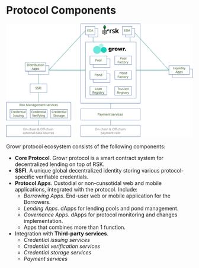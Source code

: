 # Protocol Components

![Components](../images/components.svg)

Growr protocol ecosystem consists of the following components:
- **Core Protocol**. Growr protocol is a smart contract system for decentralized lending on top of RSK.
- **SSFI**. A unique global decentralized identity storing various protocol-specific verifiable credentials.
- **Protocol Apps**. Custodial or non-cunsotidal web and mobile applications, integrated with the protocol. Include:
  * *Borrowing Apps*. End-user web or mobile application for the Borrowers.
  * *Lending Apps*. dApps for lending pools and pond management.
  * *Governance Apps*. dApps for protocol monitoring and changes implementation.
  * Apps that combines more than 1 function.
- Integration with **Third-party services**.
  * *Credential issuing services*
  * *Credential verification services*
  * *Credential storage services*
  * *Payment services*